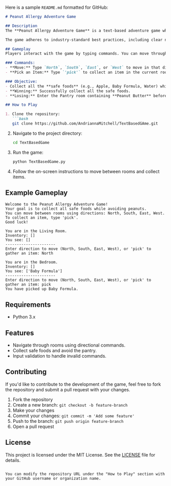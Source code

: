 Here is a sample `README.md` formatted for GitHub:

```markdown
# Peanut Allergy Adventure Game

## Description
The **Peanut Allergy Adventure Game** is a text-based adventure game where players collect safe foods while navigating through various rooms. The challenge is to avoid the pantry, which contains peanut butter. Players must gather all safe foods before accidentally entering the pantry to win.

The game adheres to industry-standard best practices, including clear naming conventions, in-line comments, and well-organized code. It is implemented in Python and follows PEP 8 guidelines.

## Gameplay
Players interact with the game by typing commands. You can move through rooms, collect items, and win by retrieving all the safe foods. However, entering the pantry, which contains a peanut-containing item, ends the game.

### Commands:
- **Move:** Type `North`, `South`, `East`, or `West` to move in that direction.
- **Pick an Item:** Type `'pick'` to collect an item in the current room.

### Objective:
- Collect all the **safe foods** (e.g., Apple, Baby Formula, Water) while avoiding peanuts.
- **Winning:** Successfully collect all the safe foods.
- **Losing:** Enter the Pantry room containing **Peanut Butter** before collecting all the safe foods.

## How to Play

1. Clone the repository:
   ```bash
   git clone https://github.com/AndriannaMitchell/TextBasedGAme.git
   ```
2. Navigate to the project directory:
   ```bash
   cd TextBasedGame
   ```
3. Run the game:
   ```bash
   python TextBasedGame.py
   ```
4. Follow the on-screen instructions to move between rooms and collect items.

## Example Gameplay

```text
Welcome to the Peanut Allergy Adventure Game!
Your goal is to collect all safe foods while avoiding peanuts.
You can move between rooms using directions: North, South, East, West.
To collect an item, type 'pick'.
Good luck!

You are in the Living Room.
Inventory: []
You see: []
----------------------
Enter direction to move (North, South, East, West), or 'pick' to gather an item: North

You are in the Bedroom.
Inventory: []
You see: ['Baby Formula']
----------------------
Enter direction to move (North, South, East, West), or 'pick' to gather an item: pick
You have picked up Baby Formula.
```

## Requirements
- Python 3.x

## Features
- Navigate through rooms using directional commands.
- Collect safe foods and avoid the pantry.
- Input validation to handle invalid commands.

## Contributing
If you'd like to contribute to the development of the game, feel free to fork the repository and submit a pull request with your changes. 

1. Fork the repository
2. Create a new branch: `git checkout -b feature-branch`
3. Make your changes
4. Commit your changes: `git commit -m 'Add some feature'`
5. Push to the branch: `git push origin feature-branch`
6. Open a pull request

## License
This project is licensed under the MIT License. See the [LICENSE](LICENSE) file for details.
```

You can modify the repository URL under the "How to Play" section with your GitHub username or organization name.

